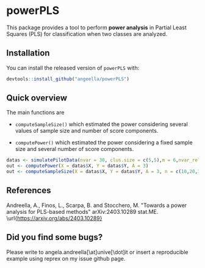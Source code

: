 # powerPLS
 
This package provides a tool to perform **power analysis** in Partial Least Squares (PLS) for classification when two classes are analyzed. 

## Installation

You can install the released version of `powerPLS` with:

``` r
devtools::install_github("angeella/powerPLS")
```

## Quick overview

The main functions are 
- `computeSampleSize()` which estimated the power considering several values of sample size and number of score components.

- `computePower()` which estimated the power considering a fixed sample size and several number of score components.


``` r
datas <- simulatePilotData(nvar = 30, clus.size = c(5,5),m = 6,nvar_rel = 5,ncomp = 2)
out <- computePower(X = datas$X, Y = datas$Y, A = 3)
out <- computeSampleSize(X = datas$X, Y = datas$Y, A = 3, n = c(10,20,30))
```

## References

Andreella, A., Finos, L., Scarpa, B. and Stocchero, M. "Towards a power analysis for PLS-based methods" 	arXiv:2403.10289 stat.ME. \url{https://arxiv.org/abs/2403.10289}

## Did you find some bugs?

Please write to angela.andreella[\at]unive[\dot]it or insert a reproducible example using reprex on my issue github page.
